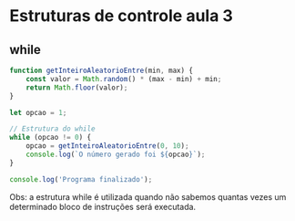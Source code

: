 # Estruturas de controle aula 3
## while

```javascript
function getInteiroAleatorioEntre(min, max) {
    const valor = Math.random() * (max - min) + min;
    return Math.floor(valor);
}

let opcao = 1;

// Estrutura do while
while (opcao != 0) {
    opcao = getInteiroAleatorioEntre(0, 10);
    console.log(`O número gerado foi ${opcao}`);
}

console.log('Programa finalizado');
```

Obs: a estrutura while é utilizada quando não sabemos quantas vezes um determinado bloco de instruções será executada.